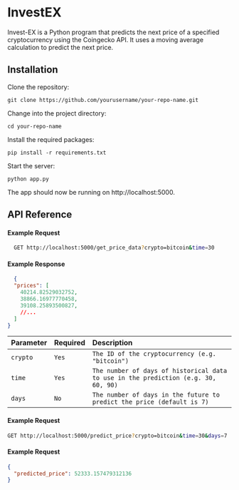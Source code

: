 # InvestEX

Invest-EX is a Python program that predicts the next price of a specified cryptocurrency using the Coingecko API. It uses a moving average calculation to predict the next price.
## Installation 

Clone the repository:
```
git clone https://github.com/yourusername/your-repo-name.git
```
Change into the project directory:
```
cd your-repo-name
```
Install the required packages:
```
pip install -r requirements.txt
```
Start the server:
```
python app.py
```
The app should now be running on http://localhost:5000.


## API Reference

#### Example Request

```bash
  GET http://localhost:5000/get_price_data?crypto=bitcoin&time=30
```
#### Example Response

```json
  {
  "prices": [
    40214.82529032752,
    38866.16977770458,
    39108.25893500827,
    //...
  ]
}
```

| Parameter | Required     | Description                |
| :-------- | :------- | :------------------------- |
| `crypto` | `Yes` |   `The ID of the cryptocurrency (e.g. "bitcoin")` |
| `time` | `Yes` |   `The number of days of historical data to use in the prediction (e.g. 30, 60, 90)` |
| `days` | `No` |   `The number of days in the future to predict the price (default is 7)` |

#### Example Request

``` bash
GET http://localhost:5000/predict_price?crypto=bitcoin&time=30&days=7
```
#### Example Request
``` json
{
  "predicted_price": 52333.157479312136
}
```

